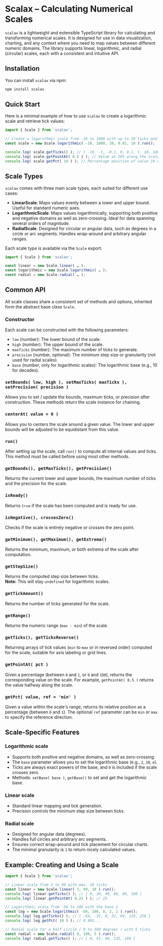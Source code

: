# Scalax – Calculating Numerical Scales

`scalax` is a lightweight and extensible TypeScript library for calculating and transforming numerical scales. It is designed for use in data visualization, charting, and any context where you need to map values between different numeric domains. The library supports linear, logarithmic, and radial (circular) scales, each with a consistent and intuitive API.

## Installation

You can install `scalax` via npm:

```sh
npm install scalax
```

## Quick Start

Here is a minimal example of how to use `scalax` to create a logarithmic scale and retrieve tick values:

```typescript
import { Scale } from 'scalax';

// Create a logarithmic scale from -10 to 1000 with up to 10 ticks and base 10
const scale = new Scale.logarithmic( -10, 1000, 10, 0.01, 10 ).run();

console.log( scale.getTicks() ); // [ -10, -1, -0.1, 0, 0.1, 1, 10, 100, 1000 ]
console.log( scale.getPointAt( 0.5 ) ); // Value at 50% along the scale
console.log( scale.getPct( 10 ) ); // Percentage position of value 10 on the scale
```

## Scale Types

`scalax` comes with three main scale types, each suited for different use cases:

- **LinearScale**: Maps values evenly between a lower and upper bound. Useful for standard numeric axes.
- **LogarithmicScale**: Maps values logarithmically, supporting both positive and negative domains as well as zero-crossing. Ideal for data spanning several orders of magnitude.
- **RadialScale**: Designed for circular or angular data, such as degrees in a circle or arc segments. Handles wrap-around and arbitrary angular ranges.

Each scale type is available via the `Scale` export:

```typescript
import { Scale } from 'scalax';

const linear = new Scale.linear( … );
const logarithmic = new Scale.logarithmic( … );
const radial = new Scale.radial( … );
```

## Common API

All scale classes share a consistent set of methods and options, inherited form the abstract base class `Scale`.

### Constructor

Each scale can be constructed with the following parameters:

- `low` (number): The lower bound of the scale.
- `high` (number): The upper bound of the scale.
- `maxTicks` (number): The maximum number of ticks to generate.
- `precision` (number, optional): The minimum step size or granularity (not used for radial scales).
- `base` (number, only for logarithmic scales): The logarithmic base (e.g., 10 for decades).

### `setBounds( low, high ), setMaxTicks( maxTicks ), setPrecision( precision )`

Allows you to set / update the bounds, maximum ticks, or precision after construction. These methods return the scale instance for chaining.

### `centerAt( value = 0 )`

Allows you to centers the scale around a given value. The lower and upper bounds will be adjusted to be equidistant from this value.

### `run()`

After setting up the scale, call `run()` to compute all internal values and ticks. This method must be called before using most other methods.

### `getBounds(), getMaxTicks(), getPrecision()`

Returns the current lower and upper bounds, the maximum number of ticks and the precision for the scale.

### `isReady()`

Returns `true` if the scale has been computed and is ready for use.

### `isNegative(), crossesZero()`

Checks if the scale is entirely negative or crosses the zero point.

### `getMinimum(), getMaximum(), getExtrema()`

Returns the minimum, maximum, or both extrema of the scale after computation.

### `getStepSize()`

Returns the computed step size between ticks.  
**Note:** This will stay `undefined` for logarithmic scales.

### `getTickAmount()`

Returns the number of ticks generated for the scale.

### `getRange()`

Returns the numeric range (`max - min`) of the scale.

### `getTicks(), getTicksReverse()`

Returning arrays of tick values (`min` to `max` or in reversed order) computed for the scale, suitable for axis labeling or grid lines.

### `getPointAt( pct )`

Given a percentage (between `0` and `1`, or `0` and `100`), returns the corresponding value on the scale. For example, `getPointAt( 0.5 )` returns the value halfway along the scale.

### `getPct( value, ref = 'min' )`

Given a value within the scale's range, returns its relative position as a percentage (between `0` and `1`). The optional `ref` parameter can be `min` or `max` to specify the reference direction.

## Scale-Specific Features

### Logarithmic scale

- Supports both positive and negative domains, as well as zero-crossing.
- The `base` parameter allows you to set the logarithmic base (e.g., `2`, `10`, `e`).
- Ticks are always exact powers of the base, and `0` is included if the scale crosses zero.
- Methods: `setBase( base )`, `getBase()` to set and get the logarithmic base.

### Linear scale

- Standard linear mapping and tick generation.
- Precision controls the minimum step size between ticks.

### Radial scale

- Designed for angular data (degrees).
- Handles full circles and arbitrary arc segments.
- Ensures correct wrap-around and tick placement for circular charts.
- The minimal granularity is `1` to return nicely calculated values.

## Example: Creating and Using a Scale

```typescript
import { Scale } from 'scalax';

// Linear scale from 3 to 99 with max. 10 ticks
const linear = new Scale.linear( 3, 99, 10 ).run();
console.log( linear.getTicks() ); // [ 0, 20, 40, 60, 80, 100 ]
console.log( linear.getPointAt( 0.25 ) ); // 25

// Logarithmic scale from -56 to 186 with the base 2
const log = new Scale.logarithmic( -56, 186, 8, 2, 2 ).run();
console.log( log.getTicks() ); // [ -64, -32, 0, 32, 64, 128, 256 ]
console.log( log.getPct( 10 ) ); // 0.495...

// Radial scale for a half-circle ( 0 to 180 degrees ) with 5 ticks
const radial = new Scale.radial( 0, 180, 5 ).run();
console.log( radial.getTicks() ); // [ 0, 45, 90, 135, 180 ]
```